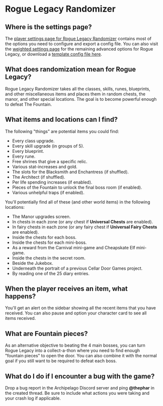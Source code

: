 # Rogue Legacy Randomizer

## Where is the settings page?

The [player settings page for Rogue Legacy Randomizer](../player-settings) contains most of the options you need to 
configure and export a config file. You can also visit the [weighted settings page](/weighted-settings) for the 
remaining advanced options for Rogue Legacy, or download a 
[template config file here](/static/generated/configs/Rogue%20Legacy.yaml).

## What does randomization mean for Rogue Legacy?

Rogue Legacy Randomizer takes all the classes, skills, runes, blueprints, and other miscellaneous items and places them
in random chests, the manor, and other special locations. The goal is to become powerful enough to defeat The Fountain.

## What items and locations can I find?

The following "things" are potential items you could find:

* Every class upgrade.
* Every skill upgrade (in groups of 5).
* Every blueprint.
* Every rune.
* Free shrines that give a specific relic.
* Various stat-increases and gold.
* The slots for the Blacksmith and Enchantress (if shuffled).
* The Architect (if shuffled).
* Per life spending increases (if enabled).
* Pieces of the Fountain to unlock the final boss room (if enabled).
* Various unhelpful traps (if enabled).

You'll potentially find all of these (and other world items) in the following locations:

* The Manor upgrades screen.
* In chests in each zone (or any chest if **Universal Chests** are enabled).
* In fairy chests in each zone (or any fairy chest if **Universal Fairy Chests** are enabled).
* Inside the chests for each boss.
* Inside the chests for each mini-boss.
* As a reward from the Carnival mini-game and Cheapskate Elf mini-game.
* Inside the chests in the secret room.
* Beside the Jukebox.
* Underneath the portrait of a previous Cellar Door Games project.
* By reading one of the 25 diary entries.

## When the player receives an item, what happens?

You'll get an alert on the sidebar showing all the recent items that you have received. You can also pause and option
your character card to see all items received.

## What are Fountain pieces?

As an alternative objective to beating the 4 main bosses, you can turn Rogue Legacy into a collect-a-thon where you need
to find enough "fountain pieces" to open the door. You can also combine it with the normal goal if you still want to be
required to defeat each boss.

## What do I do if I encounter a bug with the game?

Drop a bug report in the Archipelago Discord server and ping **@thephar** in the created thread. Be sure to include
what actions you were taking and your crash log if applicable.